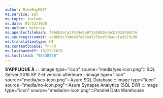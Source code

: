 ```yaml
---
author: MikeRayMSFT
ms.service: sql
ms.topic: include
ms.date: 01/13/2020
ms.author: mikeray
ms.openlocfilehash: f0bdb6afa17434e8a073a58026a6cb392a59627e
ms.sourcegitcommit: ead0b8c334d487a07e41256ce5d6acafa2d23c9d
ms.translationtype: HT
ms.contentlocale: fr-FR
ms.lasthandoff: 10/22/2020
ms.locfileid: "92438720"
---
```

<Token>**S’APPLIQUE À :** :::image type="icon" source="media/yes-icon.png":::SQL Server 2016 SP 2 et version ultérieure :::image type="icon" source="media/yes-icon.png":::Azure SQL Database :::image type="icon" source="media/no-icon.png":::Azure Synapse Analytics (SQL DW) :::image type="icon" source="media/no-icon.png":::Parallel Data Warehouse </Token>
